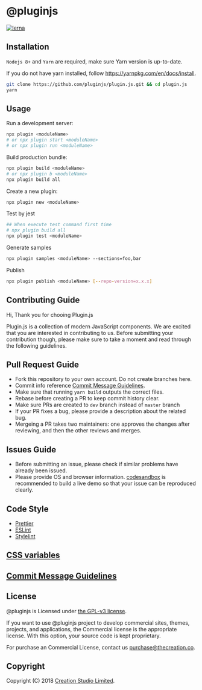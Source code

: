 # @pluginjs

[![lerna](https://img.shields.io/badge/maintained%20with-lerna-cc00ff.svg)](https://lernajs.io/)

## Installation

`Nodejs 8+` and `Yarn` are required, make sure Yarn version is up-to-date.

If you do not have yarn installed, follow https://yarnpkg.com/en/docs/install.

```sh
git clone https://github.com/pluginjs/plugin.js.git && cd plugin.js
yarn
```

## Usage

Run a development server:

```sh
npx plugin <moduleName>
# or npx plugin start <moduleName>
# or npx plugin run <moduleName>
```

Build production bundle:

```sh
npx plugin build <moduleName>
# or npx plugin b <moduleName>
npx plugin build all
```

Create a new plugin:

```sh
npx plugin new <moduleName>
```

Test by jest

```sh
## When execute test command first time
# npx plugin build all
npx plugin test <moduleName>
```

Generate samples

```sh
npx plugin samples <moduleName> --sections=foo,bar
```

Publish

```sh
npx plugin publish <moduleName> [--repo-version=x.x.x]
```

## Contributing Guide

Hi, Thank you for chooing Plugin.js

Plugin.js is a collection of modern JavaScript components.
We are excited that you are interested in contributing to us. Before submitting your contribution though, please make sure to take a moment and read through the following guidelines.

## Pull Request Guide

- Fork this repository to your own account. Do not create branches here.
- Commit info reference [Commit Message Guidelines](COMMITMESSAGE.md).
- Make sure that running `yarn build` outputs the correct files.
- Rebase before creating a PR to keep commit history clear.
- Make sure PRs are created to `dev` branch instead of `master` branch
- If your PR fixes a bug, please provide a description about the related bug.
- Mergeing a PR takes two maintainers: one approves the changes after reviewing, and then the other reviews and merges.

## Issues Guide

- Before submitting an issue, please check if similar problems have already been issued.
- Please provide OS and browser information. [codesandbox](https://codesandbox.io/) is recommended to build a live demo so that your issue can be reproduced clearly.

## Code Style

- [Prettier](https://prettier.io/)
- [ESLint](https://eslint.org/)
- [Stylelint](https://stylelint.io)

## [CSS variables](CSSVARIABLES.md)

## [Commit Message Guidelines](COMMITMESSAGE.md)

## License

@pluginjs is Licensed under [the GPL-v3 license](LICENSE).

If you want to use @pluginjs project to develop commercial sites, themes, projects, and applications, the Commercial license is the appropriate license. With this option, your source code is kept proprietary.

For purchase an Commercial License, contact us purchase@thecreation.co.

## Copyright

Copyright (C) 2018 [Creation Studio Limited](creationstudio.com).
